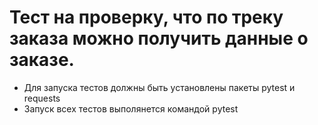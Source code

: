 # Тест на проверку, что по треку заказа можно получить данные о заказе. 
- Для запуска тестов должны быть установлены пакеты pytest и requests
- Запуск всех тестов выполянется командой pytest
